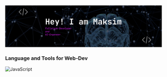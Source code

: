 ![Header](https://github.com/antihype100/antihype100/blob/main/assets/Group%201.png)


### Language and Tools for Web-Dev
![JavaScript](https://img.shields.io/badge/JavaScript-1E1E1E?style=for-the-badge&logo=JavaScript)
